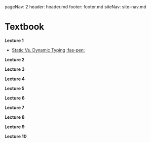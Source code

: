 <frontmatter>
  pageNav: 2
  header: header.md
  footer: footer.md
  siteNav: site-nav.md
</frontmatter>

<br> 

# Textbook

**Lecture 1**
* [Static Vs. Dynamic Typing](lecture01/staticVsDynamicTyping.html) [:fas-pen:](https://github.com/nus-cs-2030/ay1920-s2/edit/master/contents/textbook/lecture01/staticVsDynamicTyping.md)

**Lecture 2**

**Lecture 3**

**Lecture 4**

**Lecture 5**

**Lecture 6**

**Lecture 7**

**Lecture 8**

**Lecture 9**

**Lecture 10**

